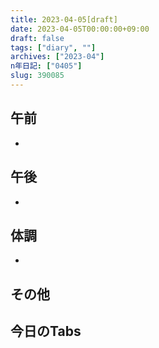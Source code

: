 ```yaml
---
title: 2023-04-05[draft]
date: 2023-04-05T00:00:00+09:00
draft: false
tags: ["diary", ""]
archives: ["2023-04"]
n年日記: ["0405"]
slug: 390085
---
```

## 午前
- 
## 午後
- 
## 体調
- 
## その他
## 今日のTabs